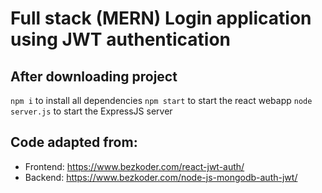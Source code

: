 # Full stack (MERN) Login application using JWT authentication

## After downloading project 
`npm i` to install all dependencies
`npm start` to start the react webapp
`node server.js` to start the ExpressJS server

## Code adapted from: 
- Frontend: https://www.bezkoder.com/react-jwt-auth/
- Backend: https://www.bezkoder.com/node-js-mongodb-auth-jwt/
